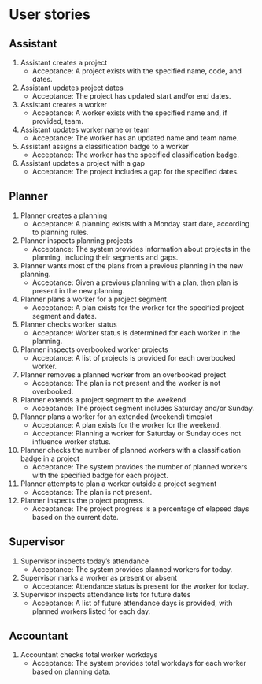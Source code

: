 # User stories

## Assistant

1. Assistant creates a project
    - Acceptance: A project exists with the specified name, code, and dates.
2. Assistant updates project dates
    - Acceptance: The project has updated start and/or end dates.
3. Assistant creates a worker
    - Acceptance: A worker exists with the specified name and, if provided, team.
4. Assistant updates worker name or team
    - Acceptance: The worker has an updated name and team name.
5. Assistant assigns a classification badge to a worker
    - Acceptance: The worker has the specified classification badge.
6. Assistant updates a project with a gap
    - Acceptance: The project includes a gap for the specified dates.

## Planner

1. Planner creates a planning
    - Acceptance: A planning exists with a Monday start date, according to planning rules.
2. Planner inspects planning projects
    - Acceptance: The system provides information about projects in the planning, including their segments and gaps.
3. Planner wants most of the plans from a previous planning in the new planning.
    - Acceptance: Given a previous planning with a plan, then plan is present in the new planning.
4. Planner plans a worker for a project segment
    - Acceptance: A plan exists for the worker for the specified project segment and dates.
5. Planner checks worker status
    - Acceptance: Worker status is determined for each worker in the planning.
6. Planner inspects overbooked worker projects
    - Acceptance: A list of projects is provided for each overbooked worker.
7. Planner removes a planned worker from an overbooked project
    - Acceptance: The plan is not present and the worker is not overbooked.
8. Planner extends a project segment to the weekend
    - Acceptance: The project segment includes Saturday and/or Sunday.
9. Planner plans a worker for an extended (weekend) timeslot
    - Acceptance: A plan exists for the worker for the weekend.
    - Acceptance: Planning a worker for Saturday or Sunday does not influence worker status.
10. Planner checks the number of planned workers with a classification badge in a project
    - Acceptance: The system provides the number of planned workers with the specified badge for each project.
11. Planner attempts to plan a worker outside a project segment
    - Acceptance: The plan is not present.
12. Planner inspects the project progress.
    - Acceptance: The project progress is a percentage of elapsed days based on the current date.

## Supervisor

1. Supervisor inspects today’s attendance
    - Acceptance: The system provides planned workers for today.
2. Supervisor marks a worker as present or absent
    - Acceptance: Attendance status is present for the worker for today.
3. Supervisor inspects attendance lists for future dates
    - Acceptance: A list of future attendance days is provided, with planned workers listed for each day.

## Accountant

1. Accountant checks total worker workdays
    - Acceptance: The system provides total workdays for each worker based on planning data.
